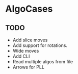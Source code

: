 # AlgoCases

## TODO

- Add slice moves
- Add support for rotations.
- Wide moves 
- Add CLI 
- Read multiple algos from file
- Arrows for PLL 